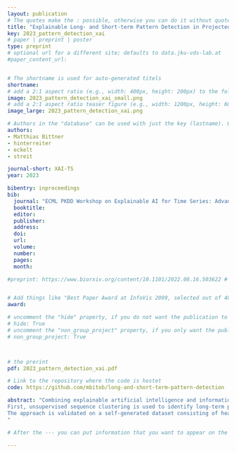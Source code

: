 ```yaml
---
layout: publication
# The quotes make the : possible, otherwise you can do it without quotes
title: "Explainable Long- and Short-term Pattern Detection in Projected Sequential Data"
key: 2023_pattern_detection_xai
# paper | preprint | poster
type: preprint
# optional url for a different site; defaults to data.jku-vds-lab.at
#paper_content_url: 


# The shortname is used for auto-generated titels
shortname:
# add a 2:1 aspect ratio (e.g., width: 400px, height: 200px) to the folder /assets/images/papers/
image: 2023_pattern_detection_xai_small.png
# add a 2:1 aspect ratio teaser figure (e.g., width: 1200px, height: 600px) to the folder /assets/images/papers/
image_large: 2023_pattern_detection_xai.png

# Authors in the "database" can be used with just the key (lastname). Others can be written properly.
authors:
- Matthias Bittner
- hinterreiter
- eckelt
- streit

journal-short: XAI-TS
year: 2023

bibentry: inproceedings
bib:
  journal: "ECML PKDD Workshop on Explainable AI for Time Series: Advances and Applications (XAI-TS '23, to appear)"
  booktitle: 
  editor: 
  publisher: 
  address: 
  doi: 
  url:
  volume: 
  number: 
  pages: 
  month:

#preprint: https://www.biorxiv.org/content/10.1101/2022.08.16.503622 # here you can put all preprint links (arxiv.org, osf.io,...)


# Add things like "Best Paper Award at InfoVis 2099, selected out of 4000 submissions"
award:

# uncomment the "hide" property, if you do not want the publication to be displayed on the website (usually you don't need this)
# hide: True
# uncomment the "non_group_project" property, if you only want the publication to be displayed on your personal page (i.e. publications where you contributed, but does not have anything to do with the Vis Group e.g. Master Thesis,...)
# non_group_project: True



# the prerint
pdf: 2023_pattern_detection_xai.pdf

# Link to the repository where the code is hostet
code: https://github.com/mbitob/long-and-short-term-pattern-detection

abstract: "Combining explainable artificial intelligence and information visualization holds great potential for users to understand and reason about complex multidimensional sequential data. This work proposes a semi-supervised two-step approach for extracting long- and short-term patterns in low-dimensional representations of sequential data.
First, unsupervised sequence clustering is used to identify long-term patterns. Second, these long-term patterns serve as supervisory information for training a self-attention-based sequence classification model. The resulting feature embedding is used to identify short-term patterns.
The approach is validated on a self-generated dataset consisting of heart-shaped paths with different sampling rates, rotations, scales, and translations. The results demonstrate the approach's effectiveness for clustering semantically similar paths and/or path sequences. This detection of both global long-term patterns and local short-term patterns facilitates the understanding and reasoning about complex multidimensional sequential data.
"

# After the --- you can put information that you want to appear on the website using markdown formatting or HTML. A good example are acknowledgements, extra references, an erratum, etc.

---
```

